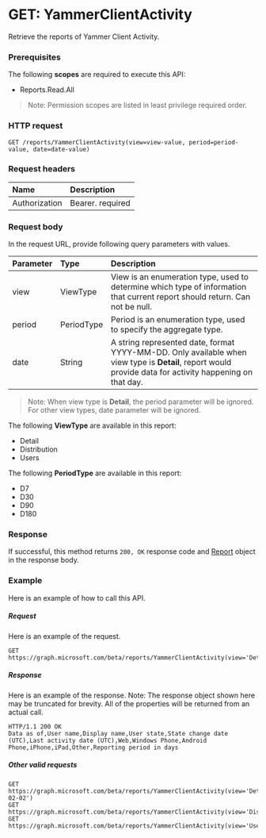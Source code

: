 # GET: YammerClientActivity
Retrieve the reports of Yammer Client Activity.

### Prerequisites
The following **scopes** are required to execute this API: 
- Reports.Read.All
> Note: Permission scopes are listed in least privilege required order.

### HTTP request
<!-- { "blockType": "ignored" } -->
```http
GET /reports/YammerClientActivity(view=view-value, period=period-value, date=date-value)
```
### Request headers
| Name       | Description|
|:---------------|:----------|
| Authorization  | Bearer. required|

### Request body
In the request URL, provide following query parameters with values.

| Parameter	   | Type	|Description|
|:---------------|:--------|:----------|
|view|ViewType|View is an enumeration type, used to determine which type of information that current report should return. Can not be null.|
|period|PeriodType|Period is an enumeration type, used to specify the aggregate type.|
|date|String|A string represented date, format YYYY-MM-DD. Only available when view type is **Detail**, report would provide data for activity happening on that day.|

> Note: When view type is **Detail**, the period parameter will be ignored. For other view types, date parameter will be ignored.

The following **ViewType** are available in this report:

- Detail
- Distribution
- Users

The following **PeriodType** are available in this report:

- D7
- D30
- D90
- D180

### Response
If successful, this method returns `200, OK` response code and [Report](../resources/report.md) object in the response body.

### Example
Here is an example of how to call this API.
##### Request
Here is an example of the request.
<!-- {
  "blockType": "request",
  "name": "reportroot_yammerclientactivity"
}-->
```http
GET https://graph.microsoft.com/beta/reports/YammerClientActivity(view='Detail',period='D7',date=null)
```

##### Response
Here is an example of the response. Note: The response object shown here may be truncated for brevity. All of the properties will be returned from an actual call.
<!-- {
  "blockType": "response",
  "truncated": true,
  "@odata.type": "microsoft.graph.Report"
} -->
```http
HTTP/1.1 200 OK
Data as of,User name,Display name,User state,State change date (UTC),Last activity date (UTC),Web,Windows Phone,Android Phone,iPhone,iPad,Other,Reporting period in days
```
##### Other valid requests
<!-- {
  "blockType": "request",
  "name": "reportroot_yammerclientactivity"
}-->
```http
GET https://graph.microsoft.com/beta/reports/YammerClientActivity(view='Detail',period=null,date='2017-02-02')
GET https://graph.microsoft.com/beta/reports/YammerClientActivity(view='Distribution',period='D7',date=null)
GET https://graph.microsoft.com/beta/reports/YammerClientActivity(view='Users',period='D7',date=null)
```
<!-- uuid: 8fcb5dbc-d5aa-4681-8e31-b001d5168d79
2015-10-25 14:57:30 UTC -->
<!-- {
  "type": "#page.annotation",
  "description": "ReportRoot: YammerClientActivity",
  "keywords": "",
  "section": "documentation",
  "tocPath": ""
}-->